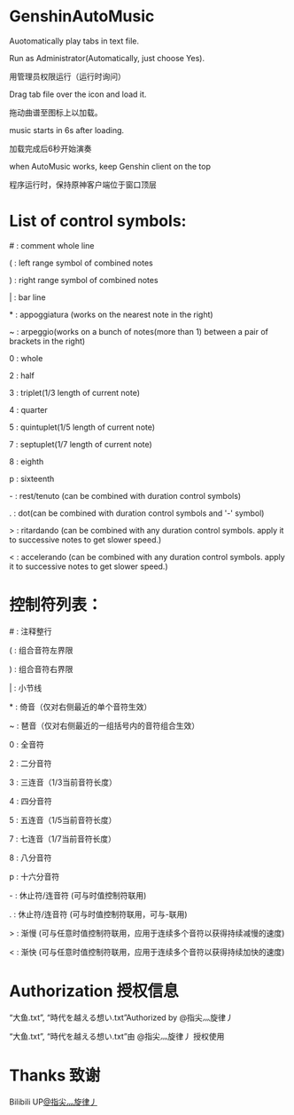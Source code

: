 # GenshinAutoMusic
Auotomatically play tabs in text file.

Run as Administrator(Automatically, just choose Yes).

用管理员权限运行（运行时询问）

Drag tab file over the icon and load it.

拖动曲谱至图标上以加载。

music starts in 6s after loading.

加载完成后6秒开始演奏

when AutoMusic works, keep Genshin client on the top

程序运行时，保持原神客户端位于窗口顶层

# List of control symbols:
 
 \# : comment whole line
 
 \( : left range symbol of combined notes
 
 \) : right range symbol of combined notes
 
 \| : bar line


 \* : appoggiatura (works on the nearest note in the right)
 
 ~ : arpeggio(works on a bunch of notes(more than 1) between a pair of brackets in the right)
 
 0 : whole
 
 2 : half
 
 3 : triplet(1/3 length of current note)
 
 4 : quarter
 
 5 : quintuplet(1/5 length of current note)
 
 7 : septuplet(1/7 length of current note)
 
 8 : eighth
 
 p : sixteenth

 \- : rest/tenuto (can be combined with duration control symbols)

\. : dot(can be combined with duration control symbols and '-' symbol)

\> : ritardando (can be combined with any duration control symbols. apply it to successive notes to get slower speed.)

\< : accelerando (can be combined with any duration control symbols. apply it to successive notes to get slower speed.)



# 控制符列表：

\# : 注释整行
 
 \( : 组合音符左界限
 
 \) : 组合音符右界限
 
 \| : 小节线


 
 \* : 倚音（仅对右侧最近的单个音符生效）
 
 \~ : 琶音（仅对右侧最近的一组括号内的音符组合生效）
 
0 : 全音符
 
 2 : 二分音符

3 : 三连音（1/3当前音符长度）

4 : 四分音符
 
 5 : 五连音（1/5当前音符长度）
 
 7 : 七连音（1/7当前音符长度）
 
 8 : 八分音符
 
 p : 十六分音符

\- : 休止符/连音符 (可与时值控制符联用)
 
 \. : 休止符/连音符 (可与时值控制符联用，可与-联用)
 
 \> : 渐慢 (可与任意时值控制符联用，应用于连续多个音符以获得持续减慢的速度)

\< : 渐快 (可与任意时值控制符联用，应用于连续多个音符以获得持续加快的速度)

# Authorization 授权信息

“大鱼.txt”, “時代を越える想い.txt”Authorized by @指尖灬旋律丿

“大鱼.txt”, “時代を越える想い.txt”由 @指尖灬旋律丿 授权使用

# Thanks 致谢

Bilibili UP[@指尖灬旋律丿](https://space.bilibili.com/76052941)




